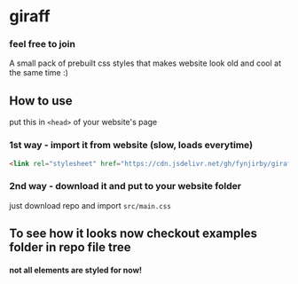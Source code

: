 # giraff

### feel free to join

A small pack of prebuilt css styles that makes website look old and cool at the same time :)

## How to use

put this in `<head>` of your website's page

### 1st way - import it from website (slow, loads everytime)

```html
<link rel="stylesheet" href="https://cdn.jsdelivr.net/gh/fynjirby/giraff@main/src/main.css">
```

### 2nd way - download it and put to your website folder

just download repo and import `src/main.css`

## To see how it looks now checkout examples folder in repo file tree

#### not all elements are styled for now!
